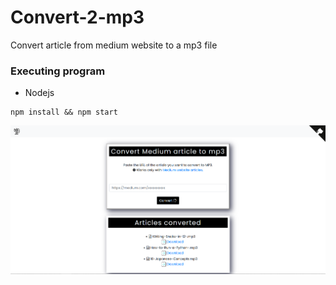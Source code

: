 # Convert-2-mp3
Convert article from medium website to a mp3 file

### Executing program

* Nodejs 

```
npm install && npm start
```
![My Image](public/img/Capture.PNG)
